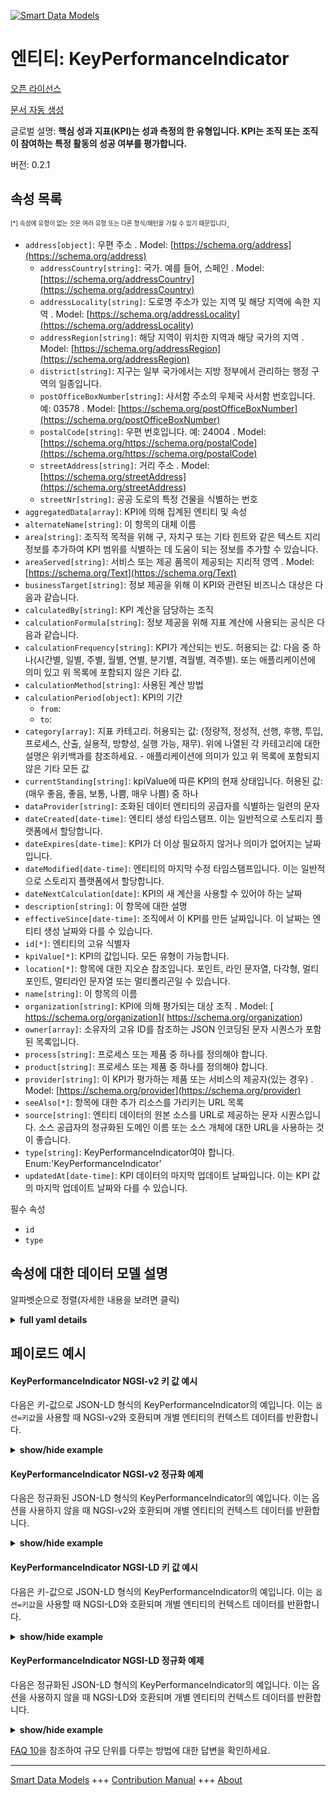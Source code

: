 <!-- 10-Header -->    
[![Smart Data Models](https://smartdatamodels.org/wp-content/uploads/2022/01/SmartDataModels_logo.png "Logo")](https://smartdatamodels.org)    
엔티티: KeyPerformanceIndicator    
============================<!-- /10-Header -->    
<!-- 15-License -->    
[오픈 라이선스](https://github.com/smart-data-models//dataModel.KeyPerformanceIndicator/blob/master/KeyPerformanceIndicator/LICENSE.md)    
[문서 자동 생성](https://docs.google.com/presentation/d/e/2PACX-1vTs-Ng5dIAwkg91oTTUdt8ua7woBXhPnwavZ0FxgR8BsAI_Ek3C5q97Nd94HS8KhP-r_quD4H0fgyt3/pub?start=false&loop=false&delayms=3000#slide=id.gb715ace035_0_60)    
<!-- /15-License -->    
<!-- 20-Description -->    
글로벌 설명: **핵심 성과 지표(KPI)는 성과 측정의 한 유형입니다. KPI는 조직 또는 조직이 참여하는 특정 활동의 성공 여부를 평가합니다.**    
버전: 0.2.1    
<!-- /20-Description -->    
<!-- 30-PropertiesList -->    
## 속성 목록    
<sup><sub>[*] 속성에 유형이 없는 것은 여러 유형 또는 다른 형식/패턴을 가질 수 있기 때문입니다</sub></sup>.    
- `address[object]`: 우편 주소  . Model: [https://schema.org/address](https://schema.org/address)	- `addressCountry[string]`: 국가. 예를 들어, 스페인  . Model: [https://schema.org/addressCountry](https://schema.org/addressCountry)    
	- `addressLocality[string]`: 도로명 주소가 있는 지역 및 해당 지역에 속한 지역  . Model: [https://schema.org/addressLocality](https://schema.org/addressLocality)    
	- `addressRegion[string]`: 해당 지역이 위치한 지역과 해당 국가의 지역  . Model: [https://schema.org/addressRegion](https://schema.org/addressRegion)    
	- `district[string]`: 지구는 일부 국가에서는 지방 정부에서 관리하는 행정 구역의 일종입니다.      
	- `postOfficeBoxNumber[string]`: 사서함 주소의 우체국 사서함 번호입니다. 예: 03578  . Model: [https://schema.org/postOfficeBoxNumber](https://schema.org/postOfficeBoxNumber)    
	- `postalCode[string]`: 우편 번호입니다. 예: 24004  . Model: [https://schema.org/https://schema.org/postalCode](https://schema.org/https://schema.org/postalCode)    
	- `streetAddress[string]`: 거리 주소  . Model: [https://schema.org/streetAddress](https://schema.org/streetAddress)    
	- `streetNr[string]`: 공공 도로의 특정 건물을 식별하는 번호      
- `aggregatedData[array]`:  KPI에 의해 집계된 엔티티 및 속성  - `alternateName[string]`: 이 항목의 대체 이름  - `area[string]`: 조직적 목적을 위해 구, 자치구 또는 기타 힌트와 같은 텍스트 지리 정보를 추가하여 KPI 범위를 식별하는 데 도움이 되는 정보를 추가할 수 있습니다.  - `areaServed[string]`: 서비스 또는 제공 품목이 제공되는 지리적 영역  . Model: [https://schema.org/Text](https://schema.org/Text)- `businessTarget[string]`: 정보 제공을 위해 이 KPI와 관련된 비즈니스 대상은 다음과 같습니다.  - `calculatedBy[string]`: KPI 계산을 담당하는 조직  - `calculationFormula[string]`: 정보 제공을 위해 지표 계산에 사용되는 공식은 다음과 같습니다.  - `calculationFrequency[string]`: KPI가 계산되는 빈도. 허용되는 값: 다음 중 하나(시간별, 일별, 주별, 월별, 연별, 분기별, 격월별, 격주별). 또는 애플리케이션에 의미 있고 위 목록에 포함되지 않은 기타 값.  - `calculationMethod[string]`: 사용된 계산 방법  - `calculationPeriod[object]`: KPI의 기간  	- `from`:       
	- `to`:       
- `category[array]`: 지표 카테고리. 허용되는 값: (정량적, 정성적, 선행, 후행, 투입, 프로세스, 산출, 실용적, 방향성, 실행 가능, 재무). 위에 나열된 각 카테고리에 대한 설명은 위키백과를 참조하세요. - 애플리케이션에 의미가 있고 위 목록에 포함되지 않은 기타 모든 값  - `currentStanding[string]`: kpiValue에 따른 KPI의 현재 상태입니다. 허용된 값: (매우 좋음, 좋음, 보통, 나쁨, 매우 나쁨) 중 하나  - `dataProvider[string]`: 조화된 데이터 엔티티의 공급자를 식별하는 일련의 문자  - `dateCreated[date-time]`: 엔티티 생성 타임스탬프. 이는 일반적으로 스토리지 플랫폼에서 할당합니다.  - `dateExpires[date-time]`: KPI가 더 이상 필요하지 않거나 의미가 없어지는 날짜입니다.  - `dateModified[date-time]`: 엔티티의 마지막 수정 타임스탬프입니다. 이는 일반적으로 스토리지 플랫폼에서 할당합니다.  - `dateNextCalculation[date]`: KPI의 새 계산을 사용할 수 있어야 하는 날짜  - `description[string]`: 이 항목에 대한 설명  - `effectiveSince[date-time]`: 조직에서 이 KPI를 만든 날짜입니다. 이 날짜는 엔티티 생성 날짜와 다를 수 있습니다.  - `id[*]`: 엔티티의 고유 식별자  - `kpiValue[*]`: KPI의 값입니다. 모든 유형이 가능합니다.  - `location[*]`: 항목에 대한 지오숀 참조입니다. 포인트, 라인 문자열, 다각형, 멀티포인트, 멀티라인 문자열 또는 멀티폴리곤일 수 있습니다.  - `name[string]`: 이 항목의 이름  - `organization[string]`: KPI에 의해 평가되는 대상 조직  . Model: [ https://schema.org/organization]( https://schema.org/organization)- `owner[array]`: 소유자의 고유 ID를 참조하는 JSON 인코딩된 문자 시퀀스가 포함된 목록입니다.  - `process[string]`: 프로세스 또는 제품 중 하나를 정의해야 합니다.  - `product[string]`: 프로세스 또는 제품 중 하나를 정의해야 합니다.  - `provider[string]`: 이 KPI가 평가하는 제품 또는 서비스의 제공자(있는 경우)  . Model: [https://schema.org/provider](https://schema.org/provider)- `seeAlso[*]`: 항목에 대한 추가 리소스를 가리키는 URL 목록  - `source[string]`: 엔티티 데이터의 원본 소스를 URL로 제공하는 문자 시퀀스입니다. 소스 공급자의 정규화된 도메인 이름 또는 소스 개체에 대한 URL을 사용하는 것이 좋습니다.  - `type[string]`: KeyPerformanceIndicator여야 합니다. Enum:'KeyPerformanceIndicator'  - `updatedAt[date-time]`: KPI 데이터의 마지막 업데이트 날짜입니다. 이는 KPI 값의 마지막 업데이트 날짜와 다를 수 있습니다.  <!-- /30-PropertiesList -->    
<!-- 35-RequiredProperties -->    
필수 속성    
- `id`  - `type`  <!-- /35-RequiredProperties -->    
<!-- 40-RequiredProperties -->    
<!-- /40-RequiredProperties -->    
<!-- 50-DataModelHeader -->    
## 속성에 대한 데이터 모델 설명    
알파벳순으로 정렬(자세한 내용을 보려면 클릭)    
<!-- /50-DataModelHeader -->    
<!-- 60-ModelYaml -->    
<details><summary><strong>full yaml details</strong></summary>      
```yaml    
KeyPerformanceIndicator:      
  description: A Key Performance Indicator (KPI) is a type of performance measurement. KPIs evaluate the success of an organization or of a particular activity in which it engages.      
  properties:      
    address:      
      description: The mailing address      
      properties:      
        addressCountry:      
          description: 'The country. For example, Spain'      
          type: string      
          x-ngsi:      
            model: https://schema.org/addressCountry      
            type: Property      
        addressLocality:      
          description: 'The locality in which the street address is, and which is in the region'      
          type: string      
          x-ngsi:      
            model: https://schema.org/addressLocality      
            type: Property      
        addressRegion:      
          description: 'The region in which the locality is, and which is in the country'      
          type: string      
          x-ngsi:      
            model: https://schema.org/addressRegion      
            type: Property      
        district:      
          description: 'A district is a type of administrative division that, in some countries, is managed by the local government'      
          type: string      
          x-ngsi:      
            type: Property      
        postOfficeBoxNumber:      
          description: 'The post office box number for PO box addresses. For example, 03578'      
          type: string      
          x-ngsi:      
            model: https://schema.org/postOfficeBoxNumber      
            type: Property      
        postalCode:      
          description: 'The postal code. For example, 24004'      
          type: string      
          x-ngsi:      
            model: https://schema.org/https://schema.org/postalCode      
            type: Property      
        streetAddress:      
          description: The street address      
          type: string      
          x-ngsi:      
            model: https://schema.org/streetAddress      
            type: Property      
        streetNr:      
          description: Number identifying a specific property on a public street      
          type: string      
          x-ngsi:      
            type: Property      
      type: object      
      x-ngsi:      
        model: https://schema.org/address      
        type: Property      
    aggregatedData:      
      description: ' Entity(ies) and attribute(s) aggregated by the KPI'      
      items:      
        properties:      
          attrs:      
            items:      
              type: string      
            minItems: 1      
            type: array      
          entityType:      
            type: string      
        type: object      
      minItems: 1      
      type: array      
      x-ngsi:      
        type: Property      
    alternateName:      
      description: An alternative name for this item      
      type: string      
      x-ngsi:      
        type: Property      
    area:      
      description: 'For organizational purposes, it allows to add extra textual geographical information such as district, borough, or any other hint which can help to identify the KPI coverage'      
      type: string      
      x-ngsi:      
        type: Property      
    areaServed:      
      description: The geographic area where a service or offered item is provided      
      type: string      
      x-ngsi:      
        model: https://schema.org/Text      
        type: Property      
    businessTarget:      
      description: 'For informative purposes, the business target to which this KPI is related to'      
      type: string      
      x-ngsi:      
        type: Property      
    calculatedBy:      
      description: The organization in charge of calculating the KPI      
      type: string      
      x-ngsi:      
        type: Property      
    calculationFormula:      
      description: 'For informative purposes, the formula used for calculating the indicator'      
      type: string      
      x-ngsi:      
        type: Property      
    calculationFrequency:      
      description: 'How often the KPI is calculated. Allowed values: one Of (hourly, daily, weekly, monthly, yearly, quarterly, bimonthly, biweekly). Or any other value meaningful for the application and not covered by the above list'      
      enum:      
        - hourly      
        - daily      
        - weekly      
        - monthly      
        - yearly      
        - quarterly      
        - bimonthly      
        - biweekly      
      type: string      
      x-ngsi:      
        type: Property      
    calculationMethod:      
      description: The calculation method used      
      enum:      
        - manual      
        - automatic      
        - semiautomatic      
      type: string      
      x-ngsi:      
        type: Property      
    calculationPeriod:      
      description: KPI's period of time      
      properties:      
        from:      
          format: date      
          type: string      
        to:      
          format: date      
          type: string      
      type: object      
      x-ngsi:      
        type: Property      
    category:      
      description: 'Indicator category. Allowed values: (quantitative, qualitative, leading, lagging, input, process, output, practical, directional, actionable, financial). Check Wikipedia for a description of each category listed above. - Any other value meaningful to the application and not covered by the above list'      
      items:      
        enum:      
          - actionable      
          - directional      
          - financial      
          - input      
          - lagging      
          - leading      
          - output      
          - practical      
          - process      
          - qualitative      
          - quantitative      
        type: string      
      minItems: 1      
      type: array      
      x-ngsi:      
        type: Property      
    currentStanding:      
      description: 'The KPI''s current standing as per its kpiValue. Allowed values: one Of (very good, good, fair, bad, very bad)'      
      enum:      
        - veryGood      
        - good      
        - fair      
        - bad      
        - veryBad      
      type: string      
      x-ngsi:      
        type: Property      
    dataProvider:      
      description: A sequence of characters identifying the provider of the harmonised data entity      
      type: string      
      x-ngsi:      
        type: Property      
    dateCreated:      
      description: Entity creation timestamp. This will usually be allocated by the storage platform      
      format: date-time      
      type: string      
      x-ngsi:      
        type: Property      
    dateExpires:      
      description: The date on which the KPI will be no longer necessary or meaningful      
      format: date-time      
      type: string      
      x-ngsi:      
        type: Property      
    dateModified:      
      description: Timestamp of the last modification of the entity. This will usually be allocated by the storage platform      
      format: date-time      
      type: string      
      x-ngsi:      
        type: Property      
    dateNextCalculation:      
      description: Date on which a new calculation of the KPI should be available      
      format: date      
      type: string      
      x-ngsi:      
        type: Property      
    description:      
      description: A description of this item      
      type: string      
      x-ngsi:      
        type: Property      
    effectiveSince:      
      description: The date on which the organization created this KPI. This date might be different than the entity creation date      
      format: date-time      
      type: string      
      x-ngsi:      
        type: Property      
    id:      
      anyOf:      
        - description: Identifier format of any NGSI entity      
          maxLength: 256      
          minLength: 1      
          pattern: ^[\w\-\.\{\}\$\+\*\[\]`|~^@!,:\\]+$      
          type: string      
          x-ngsi:      
            type: Property      
        - description: Identifier format of any NGSI entity      
          format: uri      
          type: string      
          x-ngsi:      
            type: Property      
      description: Unique identifier of the entity      
      x-ngsi:      
        type: Property      
    kpiValue:      
      description: Value of the KPI. It can be of any type      
      oneOf:      
        - type: string      
        - type: number      
        - type: boolean      
        - type: object      
        - type: array      
      x-ngsi:      
        type: Property      
    location:      
      description: 'Geojson reference to the item. It can be Point, LineString, Polygon, MultiPoint, MultiLineString or MultiPolygon'      
      oneOf:      
        - description: Geojson reference to the item. Point      
          properties:      
            bbox:      
              items:      
                type: number      
              minItems: 4      
              type: array      
            coordinates:      
              items:      
                type: number      
              minItems: 2      
              type: array      
            type:      
              enum:      
                - Point      
              type: string      
          required:      
            - type      
            - coordinates      
          title: GeoJSON Point      
          type: object      
          x-ngsi:      
            type: GeoProperty      
        - description: Geojson reference to the item. LineString      
          properties:      
            bbox:      
              items:      
                type: number      
              minItems: 4      
              type: array      
            coordinates:      
              items:      
                items:      
                  type: number      
                minItems: 2      
                type: array      
              minItems: 2      
              type: array      
            type:      
              enum:      
                - LineString      
              type: string      
          required:      
            - type      
            - coordinates      
          title: GeoJSON LineString      
          type: object      
          x-ngsi:      
            type: GeoProperty      
        - description: Geojson reference to the item. Polygon      
          properties:      
            bbox:      
              items:      
                type: number      
              minItems: 4      
              type: array      
            coordinates:      
              items:      
                items:      
                  items:      
                    type: number      
                  minItems: 2      
                  type: array      
                minItems: 4      
                type: array      
              type: array      
            type:      
              enum:      
                - Polygon      
              type: string      
          required:      
            - type      
            - coordinates      
          title: GeoJSON Polygon      
          type: object      
          x-ngsi:      
            type: GeoProperty      
        - description: Geojson reference to the item. MultiPoint      
          properties:      
            bbox:      
              items:      
                type: number      
              minItems: 4      
              type: array      
            coordinates:      
              items:      
                items:      
                  type: number      
                minItems: 2      
                type: array      
              type: array      
            type:      
              enum:      
                - MultiPoint      
              type: string      
          required:      
            - type      
            - coordinates      
          title: GeoJSON MultiPoint      
          type: object      
          x-ngsi:      
            type: GeoProperty      
        - description: Geojson reference to the item. MultiLineString      
          properties:      
            bbox:      
              items:      
                type: number      
              minItems: 4      
              type: array      
            coordinates:      
              items:      
                items:      
                  items:      
                    type: number      
                  minItems: 2      
                  type: array      
                minItems: 2      
                type: array      
              type: array      
            type:      
              enum:      
                - MultiLineString      
              type: string      
          required:      
            - type      
            - coordinates      
          title: GeoJSON MultiLineString      
          type: object      
          x-ngsi:      
            type: GeoProperty      
        - description: Geojson reference to the item. MultiLineString      
          properties:      
            bbox:      
              items:      
                type: number      
              minItems: 4      
              type: array      
            coordinates:      
              items:      
                items:      
                  items:      
                    items:      
                      type: number      
                    minItems: 2      
                    type: array      
                  minItems: 4      
                  type: array      
                type: array      
              type: array      
            type:      
              enum:      
                - MultiPolygon      
              type: string      
          required:      
            - type      
            - coordinates      
          title: GeoJSON MultiPolygon      
          type: object      
          x-ngsi:      
            type: GeoProperty      
      x-ngsi:      
        type: GeoProperty      
    name:      
      description: The name of this item      
      type: string      
      x-ngsi:      
        type: Property      
    organization:      
      description: Subject organization evaluated by the KPI      
      type: string      
      x-ngsi:      
        model: ' https://schema.org/organization'      
        type: Property      
    owner:      
      description: A List containing a JSON encoded sequence of characters referencing the unique Ids of the owner(s)      
      items:      
        anyOf:      
          - description: Identifier format of any NGSI entity      
            maxLength: 256      
            minLength: 1      
            pattern: ^[\w\-\.\{\}\$\+\*\[\]`|~^@!,:\\]+$      
            type: string      
            x-ngsi:      
              type: Property      
          - description: Identifier format of any NGSI entity      
            format: uri      
            type: string      
            x-ngsi:      
              type: Property      
        description: Unique identifier of the entity      
        x-ngsi:      
          type: Property      
      type: array      
      x-ngsi:      
        type: Property      
    process:      
      description: Either process or product must be defined      
      type: string      
      x-ngsi:      
        type: Property      
    product:      
      description: Either process or product must be defined      
      type: string      
      x-ngsi:      
        type: Property      
    provider:      
      description: 'Provider of the product or service, if any, that this KPI evaluates'      
      type: string      
      x-ngsi:      
        model: https://schema.org/provider      
        type: Property      
    seeAlso:      
      description: list of uri pointing to additional resources about the item      
      oneOf:      
        - items:      
            format: uri      
            type: string      
          minItems: 1      
          type: array      
        - format: uri      
          type: string      
      x-ngsi:      
        type: Property      
    source:      
      description: 'A sequence of characters giving the original source of the entity data as a URL. Recommended to be the fully qualified domain name of the source provider, or the URL to the source object'      
      type: string      
      x-ngsi:      
        type: Property      
    type:      
      description: 'It must be KeyPerformanceIndicator. Enum:''KeyPerformanceIndicator'''      
      enum:      
        - KeyPerformanceIndicator      
      type: string      
      x-ngsi:      
        type: Property      
    updatedAt:      
      description: Last update date of the KPI data. This can be different than the last update date of the KPI's value      
      format: date-time      
      type: string      
      x-ngsi:      
        type: Property      
  required:      
    - id      
    - type      
  type: object      
  x-derived-from: ""      
  x-disclaimer: 'Redistribution and use in source and binary forms, with or without modification, are permitted  provided that the license conditions are met. Copyleft (c) 2022 Contributors to Smart Data Models Program'      
  x-license-url: https://github.com/smart-data-models/dataModel.KeyPerformanceIndicator/blob/master/KeyPerformanceIndicator/LICENSE.md      
  x-model-schema: https://smart-data-models.github.io/dataModel.KeyPerformanceIndicator/keyPerformanceIndicator/schema.json      
  x-model-tags: ""      
  x-version: 0.2.1      
```    
</details>      
<!-- /60-ModelYaml -->    
<!-- 70-MiddleNotes -->    
<!-- /70-MiddleNotes -->    
<!-- 80-Examples -->    
## 페이로드 예시    
#### KeyPerformanceIndicator NGSI-v2 키 값 예시    
다음은 키-값으로 JSON-LD 형식의 KeyPerformanceIndicator의 예입니다. 이는 `옵션=키값`을 사용할 때 NGSI-v2와 호환되며 개별 엔티티의 컨텍스트 데이터를 반환합니다.    
<details><summary><strong>show/hide example</strong></summary>      
```json  
{  
  "id": "kpi-2016-Ciudad-containers-faults",  
  "type": "KeyPerformanceIndicator",  
  "name": "Incidencias-Contenedores-Mensual",  
  "description": "Number of incidences raised on containers per month",  
  "category": [  
    "quantitative"  
  ],  
  "organization": "Ayuntamiento de Ciudad",  
  "provider": "Cleaning Service Provider S.A.",  
  "kpiValue": 20,  
  "currentStanding": "good",  
  "calculationPeriod": {  
    "from": "2016-06-01",  
    "to": "2016-06-30"  
  },  
  "calculationMethod": "automatic",  
  "calculationFrequency": "monthly",  
  "dateModified": "2016-06-29T15:59:09.224Z",  
  "dateNextCalculation": "2016-07-31",  
  "address": {  
    "addressLocality": "Ciudad",  
    "addressCountry": "ESP"  
  },  
  "process": "Garbage Collection"  
}  
```  
</details>    
#### KeyPerformanceIndicator NGSI-v2 정규화 예제    
다음은 정규화된 JSON-LD 형식의 KeyPerformanceIndicator의 예입니다. 이는 옵션을 사용하지 않을 때 NGSI-v2와 호환되며 개별 엔티티의 컨텍스트 데이터를 반환합니다.    
<details><summary><strong>show/hide example</strong></summary>      
```json  
{  
  "id": "kpi-2016-Ciudad-containers-faults",  
  "type": "KeyPerformanceIndicator",  
  "category": {  
    "type": "StructuredValue",  
    "value": [  
      "quantitative"  
    ]  
  },  
  "dateModified": {  
    "type": "DateTime",  
    "value": "2016-06-29T15:59:09.224Z"  
  },  
  "calculationFrequency": {  
    "type": "Text",  
    "value": "monthly"  
  },  
  "description": {  
    "type": "Text",  
    "value": "Number of incidences raised on containers per month"  
  },  
  "currentStanding": {  
    "type": "Text",  
    "value": "good"  
  },  
  "address": {  
    "type": "StructuredValue",  
    "value": {  
      "addressLocality": "Ciudad",  
      "addressCountry": "ESP"  
    }  
  },  
  "calculationPeriod": {  
    "type": "StructuredValue",  
    "value": {  
      "to": "2016-06-30",  
      "from": "2016-06-01"  
    }  
  },  
  "dateNextCalculation": {  
    "type": "DateTime",  
    "value": "2016-07-31"  
  },  
  "calculationMethod": {  
    "type": "Text",  
    "value": "automatic"  
  },  
  "provider": {  
    "type": "Text",  
    "value": "Cleaning Service Provider S.A."  
  },  
  "organization": {  
    "type": "Text",  
    "value": "Ayuntamiento de Ciudad"  
  },  
  "kpiValue": {  
    "type": "Number",  
    "value": 20  
  },  
  "name": {  
    "type": "Text",  
    "value": "Incidencias-Contenedores-Mensual"  
  },  
  "process": {  
    "type": "Text",  
    "value": "Garbage Collection"  
  }  
}  
```  
</details>    
#### KeyPerformanceIndicator NGSI-LD 키 값 예시    
다음은 키-값으로 JSON-LD 형식의 KeyPerformanceIndicator의 예입니다. 이는 `옵션=키값`을 사용할 때 NGSI-LD와 호환되며 개별 엔티티의 컨텍스트 데이터를 반환합니다.    
<details><summary><strong>show/hide example</strong></summary>      
```json  
{  
  "id": "urn:ngsi-ld:KeyPerformanceIndicator:kpi-2016-Ciudad-containers-faults",  
  "type": "KeyPerformanceIndicator",  
  "address": {  
    "addressCountry": "ESP",  
    "addressLocality": "Ciudad"  
  },  
  "calculationFrequency": "monthly",  
  "calculationMethod": "automatic",  
  "calculationPeriod": {  
    "from": "2016-06-01",  
    "to": "2016-06-30"  
  },  
  "category": [  
    "quantitative"  
  ],  
  "currentStanding": "good",  
  "dateNextCalculation": "2016-07-31",  
  "description": "Number of incidences raised on containers per month",  
  "kpiValue": 20,  
  "modifiedAt": "2016-06-29T15:59:09.224Z",  
  "name": "Incidencias-Contenedores-Mensual",  
  "organization": "Ayuntamiento de Ciudad",  
  "process": "Garbage Collection",  
  "provider": "Cleaning Service Provider S.A.",  
  "@context": [  
    "https://uri.etsi.org/ngsi-ld/v1/ngsi-ld-core-context.jsonld",  
    "https://raw.githubusercontent.com/smart-data-models/dataModel.KeyPerformanceIndicator/master/context.jsonld"  
  ]  
}  
```  
</details>    
#### KeyPerformanceIndicator NGSI-LD 정규화 예제    
다음은 정규화된 JSON-LD 형식의 KeyPerformanceIndicator의 예입니다. 이는 옵션을 사용하지 않을 때 NGSI-LD와 호환되며 개별 엔티티의 컨텍스트 데이터를 반환합니다.    
<details><summary><strong>show/hide example</strong></summary>      
```json  
{  
  "id": "urn:ngsi-ld:KeyPerformanceIndicator:kpi-2016-Ciudad-containers-faults",  
  "type": "KeyPerformanceIndicator",  
  "address": {  
    "type": "Property",  
    "value": {  
      "addressLocality": "Ciudad",  
      "addressCountry": "ESP",  
      "type": "PostalAddress"  
    }  
  },  
  "calculationFrequency": {  
    "type": "Property",  
    "value": "monthly"  
  },  
  "calculationMethod": {  
    "type": "Property",  
    "value": "automatic"  
  },  
  "calculationPeriod": {  
    "type": "Property",  
    "value": {  
      "to": "2016-06-30",  
      "from": "2016-06-01"  
    }  
  },  
  "category": {  
    "type": "Property",  
    "value": [  
      "quantitative"  
    ]  
  },  
  "currentStanding": {  
    "type": "Property",  
    "value": "good"  
  },  
  "dateNextCalculation": {  
    "type": "Property",  
    "value": {  
      "@type": "DateTime",  
      "@value": "2016-07-31T15:59:09.224Z"  
    }  
  },  
  "description": {  
    "type": "Property",  
    "value": "Number of incidences raised on containers per month"  
  },  
  "kpiValue": {  
    "type": "Property",  
    "value": 20  
  },  
  "modifiedAt": {  
    "type": "Property",  
    "value": {  
      "@type": "DateTime",  
      "@value": "2016-06-29T15:59:09.224Z"  
    }  
  },  
  "name": {  
    "type": "Property",  
    "value": "Incidencias-Contenedores-Mensual"  
  },  
  "organization": {  
    "type": "Property",  
    "value": "Ayuntamiento de Ciudad"  
  },  
  "process": {  
    "type": "Property",  
    "value": "Garbage Collection"  
  },  
  "provider": {  
    "type": "Property",  
    "value": "Cleaning Service Provider S.A."  
  },  
  "@context": [  
    "https://uri.etsi.org/ngsi-ld/v1/ngsi-ld-core-context.jsonld",  
    "https://raw.githubusercontent.com/smart-data-models/dataModel.KeyPerformanceIndicator/master/context.jsonld"  
  ]  
}  
```  
</details><!-- /80-Examples -->    
<!-- 90-FooterNotes -->    
<!-- /90-FooterNotes -->    
<!-- 95-Units -->    
[FAQ 10](https://smartdatamodels.org/index.php/faqs/)을 참조하여 규모 단위를 다루는 방법에 대한 답변을 확인하세요.    
<!-- /95-Units -->    
<!-- 97-LastFooter -->    
---    
[Smart Data Models](https://smartdatamodels.org) +++ [Contribution Manual](https://bit.ly/contribution_manual) +++ [About](https://bit.ly/Introduction_SDM)<!-- /97-LastFooter -->    
